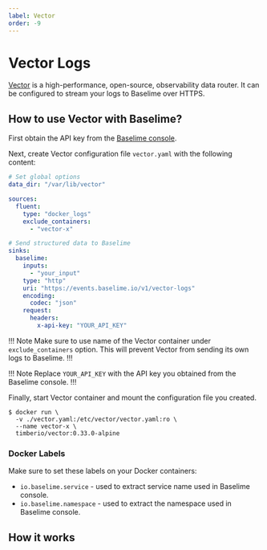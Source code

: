 ```yaml
---
label: Vector
order: -9
---
```


# Vector Logs
[Vector](https://vector.dev/) is a high-performance, open-source, observability data router.
It can be configured to stream your logs to Baselime over HTTPS.

## How to use Vector with Baselime?

First obtain the API key from the
[Baselime console](https://console.baselime.io).


Next, create Vector configuration file `vector.yaml` with the following content:
```yaml # :icon-code: vector.yaml
# Set global options
data_dir: "/var/lib/vector"

sources:
  fluent:
    type: "docker_logs"
    exclude_containers:
      - "vector-x"

# Send structured data to Baselime
sinks:
  baselime:
    inputs:
      - "your_input"
    type: "http"
    uri: "https://events.baselime.io/v1/vector-logs"
    encoding:
      codec: "json"
    request:
      headers:
        x-api-key: "YOUR_API_KEY"
```
!!! Note
Make sure to use name of the Vector container under `exclude_containers` option.
This will prevent Vector from sending its own logs to Baselime.
!!!

!!! Note
Replace `YOUR_API_KEY` with the API key you obtained from the Baselime console.
!!!


Finally, start Vector container and mount the configuration file you created.
```shell
$ docker run \
  -v ./vector.yaml:/etc/vector/vector.yaml:ro \
  --name vector-x \
  timberio/vector:0.33.0-alpine
```

### Docker Labels
Make sure to set these labels on your Docker containers:
* `io.baselime.service` - used to extract service name used in Baselime console.
* `io.baselime.namespace` - used to extract the namespace used in Baselime console.


## How it works